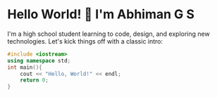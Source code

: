 # Hello World! 🚀 I'm Abhiman G S

I'm a high school student learning to code, design, and exploring new technologies. Let's kick things off with a classic intro:

```cpp
#include <iostream>
using namespace std;
int main(){
    cout << "Hello, World!" << endl;
    return 0;
}
